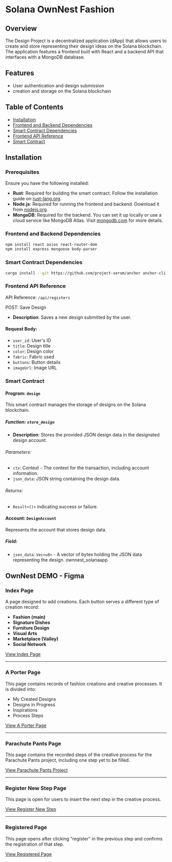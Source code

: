 # Solana OwnNest Fashion

## Overview

The Design  Project is a decentralized application (dApp) that allows users to create and store representing their design ideas on the Solana blockchain. The application features a frontend built with React and a backend API that interfaces with a MongoDB database.

## Features

- User authentication and design submission
-  creation and storage on the Solana blockchain

## Table of Contents

- [Installation](#installation)
- [Frontend and Backend Dependencies](#frontend-dependencies)
- [Smart Contract Dependencies](#smart-contract-dependencies)
- [Frontend API Reference](#frontend-api-reference)
- [Smart Contract](#smart-contract)

## Installation

### Prerequisites

Ensure you have the following installed:

- **Rust**: Required for building the smart contract. Follow the installation guide on [rust-lang.org](https://www.rust-lang.org/tools/install).
- **Node.js**: Required for running the frontend and backend. Download it from [nodejs.org](https://nodejs.org/).
- **MongoDB**: Required for the backend. You can set it up locally or use a cloud service like MongoDB Atlas. Visit [mongodb.com](https://www.mongodb.com/) for more details.

### Frontend and Backend Dependencies
```bash
npm install react axios react-router-dom
npm install express mongoose body-parser
```

### Smart Contract Dependencies
```bash
cargo install --git https://github.com/project-serum/anchor anchor-cli --locked
```

### Frontend API Reference

API Reference: `/api/registers`

POST: Save Design

- **Description**: Saves a new design submitted by the user.

#### Request Body:
- `user_id`: User's ID
- `title`: Design title
- `color`: Design color
- `fabric`: Fabric used
- `buttons`: Button details
- `imageUrl`: Image URL

### Smart Contract

#### Program: `design`

This smart contract manages the storage of designs on the Solana blockchain.

##### Function: `store_design`

- **Description**: Stores the provided JSON design data in the designated design account.

###### Parameters:
- `ctx`: Context - The context for the transaction, including account information.
- `json_data`: JSON string containing the design data.

###### Returns:
- `Result<()>` indicating success or failure.

#### Account: `DesignAccount`

Represents the account that stores design data.

##### Field:
- `json_data`: `Vec<u8>` - A vector of bytes holding the JSON data representing the design.
ownnest_solanaapp

## OwnNest DEMO - Figma

### Index Page
A page designed to add creations. Each button serves a different type of creation record:
- **Fashion (main)**
- **Signature Dishes**
- **Furniture Design**
- **Visual Arts**
- **Marketplace (Valley)**
- **Social Network**

[View Index Page](https://www.figma.com/design/iJNw4sCietYsA3pNpqhLt1/OwnNest-DEMO?node-id=0-1)

---

### A Porter Page
This page contains records of fashion creations and creative processes. It is divided into:
- My Created Designs
- Designs in Progress
- Inspirations
- Process Steps

[View A Porter Page](https://www.figma.com/design/iJNw4sCietYsA3pNpqhLt1/OwnNest-DEMO?node-id=7-392)

---

### Parachute Pants Page
This page contains the recorded steps of the creative process for the Parachute Pants project, including one step yet to be filled.

[View Parachute Pants Project](https://www.figma.com/design/iJNw4sCietYsA3pNpqhLt1/OwnNest-DEMO?node-id=7-2890)

---

### Register New Step Page
This page is open for users to insert the next step in the creative process.

[View Register New Step](https://www.figma.com/design/iJNw4sCietYsA3pNpqhLt1/OwnNest-DEMO?node-id=7-3230)

---

### Registered Page
This page opens after clicking “register” in the previous step and confirms the registration of that step.

[View Registered Page](https://www.figma.com/design/iJNw4sCietYsA3pNpqhLt1/OwnNest-DEMO?node-id=7-3506)
